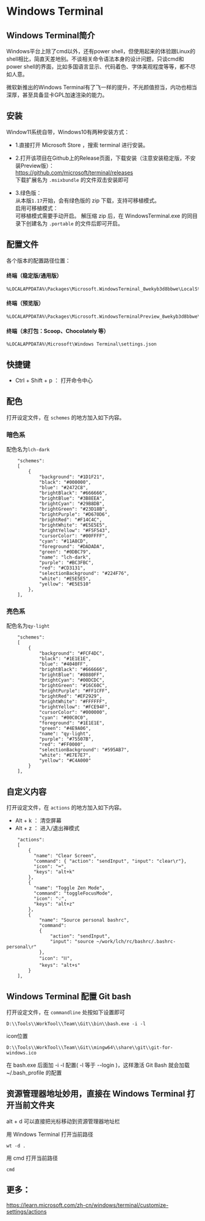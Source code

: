 # Windows Terminal

## Windows Terminal简介
Windows平台上除了cmd以外，还有power shell，但使用起来的体验跟Linux的shell相比，简直天差地别。不谈相关命令语法本身的设计问题，只谈cmd和power shell的界面，比如多国语言显示、代码着色、字体美观程度等等，都不尽如人意。

微软新推出的Windows Terminal有了飞一样的提升，不光颜值担当，内功也相当深厚，甚至具备显卡GPL加速渲染的能力。

## 安装
Window11系统自带，Windows10有两种安装方式：  
* 1.直接打开 Microsoft Store ，搜索 terminal 进行安装。  

* 2.打开该项目在Github上的Release页面，下载安装（注意安装稳定版，不安装Preview版）：  
https://github.com/microsoft/terminal/releases  
下载扩展名为 ``.msixbundle`` 的文件双击安装即可  

* 3.绿色版：  
从本版``1.17``开始，会有绿色版的 zip 下载，支持可移植模式。  
启用可移植模式：  
可移植模式需要手动开启。 解压缩 zip 后，在 WindowsTerminal.exe 的同目录下创建名为 ``.portable`` 的文件后即可开启。

## 配置文件
各个版本的配置路径位置：  
#### 终端（稳定版/通用版）
```
%LOCALAPPDATA%\Packages\Microsoft.WindowsTerminal_8wekyb3d8bbwe\LocalState\settings.json
```
#### 终端（预览版）
```
%LOCALAPPDATA%\Packages\Microsoft.WindowsTerminalPreview_8wekyb3d8bbwe\LocalState\settings.json
```
#### 终端（未打包：Scoop、Chocolately 等）
```
%LOCALAPPDATA%\Microsoft\Windows Terminal\settings.json
```

## 快捷键
- Ctrl + Shift + p ： 打开命令中心

## 配色

打开设定文件，在 ``schemes`` 的地方加入如下内容。

### 暗色系

配色名为``lch-dark``
```
    "schemes":
    [
        {
            "background": "#1D1F21",
            "black": "#000000",
            "blue": "#2472C8",
            "brightBlack": "#666666",
            "brightBlue": "#3B8EEA",
            "brightCyan": "#29B8DB",
            "brightGreen": "#23D18B",
            "brightPurple": "#D670D6",
            "brightRed": "#F14C4C",
            "brightWhite": "#E5E5E5",
            "brightYellow": "#F5F543",
            "cursorColor": "#00FFFF",
            "cyan": "#11A8CD",
            "foreground": "#DADADA",
            "green": "#0DBC79",
            "name": "lch-dark",
            "purple": "#BC3FBC",
            "red": "#CD3131",
            "selectionBackground": "#224F76",
            "white": "#E5E5E5",
            "yellow": "#E5E510"
        },
    ],
```


### 亮色系

配色名为``qy-light``
```
    "schemes":
    [
        {
            "background": "#FCF4DC",
            "black": "#1E1E1E",
            "blue": "#4040FF",
            "brightBlack": "#666666",
            "brightBlue": "#8080FF",
            "brightCyan": "#00DCDC",
            "brightGreen": "#16C60C",
            "brightPurple": "#FF1CFF",
            "brightRed": "#EF2929",
            "brightWhite": "#FFFFFF",
            "brightYellow": "#FCE94F",
            "cursorColor": "#000000",
            "cyan": "#00C0C0",
            "foreground": "#1E1E1E",
            "green": "#4E9A06",
            "name": "qy-light",
            "purple": "#75507B",
            "red": "#FF0000",
            "selectionBackground": "#595AB7",
            "white": "#E7E7E7",
            "yellow": "#C4A000"
        }
    ],
```

## 自定义内容
打开设定文件，在 ``actions`` 的地方加入如下内容。
- Alt + k ： 清空屏幕
- Alt + z ： 进入/退出禅模式
```
    "actions":
    [
        {
          "name": "Clear Screen",
          "command": { "action": "sendInput", "input": "clear\r"},
          "icon": "⌨",
          "keys": "alt+k"
        },
        {
          "name": "Toggle Zen Mode",
          "command": "toggleFocusMode",
          "icon": "💡",
          "keys": "alt+z"
        },
        {
            "name": "Source personal bashrc",
            "command":
            {
                "action": "sendInput",
                "input": "source ~/work/lch/rc/bashrc/.bashrc-personal\r"
            },
            "icon": "⛓",
            "keys": "alt+s"
        }
    ],
```

## Windows Terminal 配置 Git bash
打开设定文件，在 ``commandline`` 处按如下设置即可
```
D:\\Tools\\WorkTool\\Team\\Git\\bin\\bash.exe -i -l
```
icon位置
```
D:\\Tools\\WorkTool\\Team\\Git\\mingw64\\share\\git\\git-for-windows.ico
```
在 bash.exe 后面加 -i -l 配置( -l 等于 --login )，这样激活 Git Bash 就会加载 ~/.bash_profile 的配置

## 资源管理器地址妙用，直接在 Windows Terminal 打开当前文件夹

alt + d 可以直接把光标移动到资源管理器地址栏

用 Windows Terminal 打开当前路径
```
wt -d .
```

用 cmd 打开当前路径
```
cmd
```

## 更多：  
https://learn.microsoft.com/zh-cn/windows/terminal/customize-settings/actions
